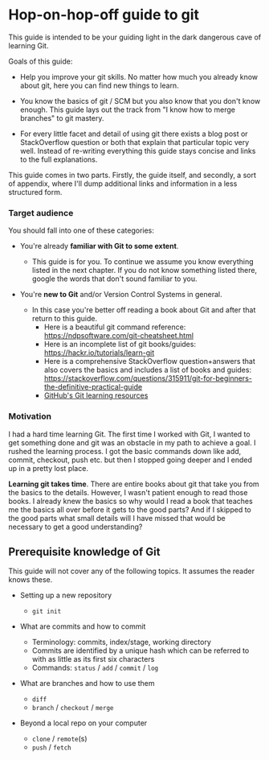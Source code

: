 #  Hop-on-hop-off guide to git

This guide is intended to be your guiding light in the dark dangerous cave of learning Git.

Goals of this guide:

- Help you improve your git skills. No matter how much you already know about git, here you can find new things to learn.

- You know the basics of git / SCM but you also know that you don't know enough. This guide lays out the track from "I know how to merge branches" to git mastery.

- For every little facet and detail of using git there exists a blog post or StackOverflow question or both that explain that particular topic very well. Instead of re-writing everything this guide stays concise and links to the full explanations.

This guide comes in two parts. Firstly, the guide itself, and secondly, a sort of appendix, where I'll dump additional links and information in a less structured form.

### Target audience

You should fall into one of these categories:

- You're already __familiar with Git to some extent__.
    - This guide is for you. To continue we assume you know everything listed in the next chapter. If you do not know something listed there, google the words that don't sound familiar to you.

- You're __new to Git__ and/or Version Control Systems in general.
    - In this case you're better off reading a book about Git and after that return to this guide.
        - Here is a beautiful git command reference: <https://ndpsoftware.com/git-cheatsheet.html>
        - Here is an incomplete list of git books/guides: <https://hackr.io/tutorials/learn-git>
        - Here is a comprehensive StacḱOverflow question+answers that also covers the basics and includes a list of books and guides: <https://stackoverflow.com/questions/315911/git-for-beginners-the-definitive-practical-guide>
        - [GitHub's Git learning resources](http://try.github.io/)

### Motivation

I had a hard time learning Git. The first time I worked with Git, I wanted to get something done and git was an obstacle in my path to achieve a goal. I rushed the learning process. I got the basic commands down like add, commit, checkout, push etc. but then I stopped going deeper and I ended up in a pretty lost place.

__Learning git takes time__. There are entire books about git that take you from the basics to the details. However, I wasn't patient enough to read those books. I already knew the basics so why would I read a book that teaches me the basics all over before it gets to the good parts? And if I skipped to the good parts what small details will I have missed that would be necessary to get a good understanding?

## Prerequisite knowledge of Git

This guide will not cover any of the following topics. It assumes the reader knows these.

- Setting up a new repository

    - `git init`

- What are commits and how to commit

    - Terminology: commits, index/stage, working directory
    - Commits are identified by a unique hash which can be referred to with as little as its first six characters
    - Commands: `status` / `add` / `commit` / `log`

- What are branches and how to use them

    - `diff`
    - `branch` / `checkout` / `merge`

- Beyond a local repo on your computer

    - `clone` /  `remote`(s)
    - `push` / `fetch`
